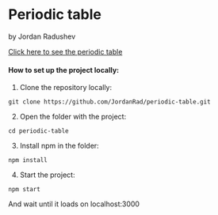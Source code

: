 # Periodic table
by Jordan Radushev

[Click here to see the periodic table](https://jordan-periodic-table.herokuapp.com/)

#### How to set up the project locally:
1. Clone the repository locally:
```
git clone https://github.com/JordanRad/periodic-table.git
```
2. Open the folder with the project:
```
cd periodic-table
```
3. Install npm in the folder:
```
npm install
```
4. Start the project:
```
npm start
```
And wait until it loads on localhost:3000
